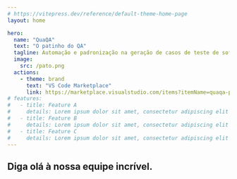 ```yaml
---
# https://vitepress.dev/reference/default-theme-home-page
layout: home

hero:
  name: "QuaQA"
  text: "O patinho do QA"
  tagline: Automação e padronização na geração de casos de teste de software.
  image:
    src: /pato.png
  actions:
    - theme: brand
      text: "VS Code Marketplace"
      link: https://marketplace.visualstudio.com/items?itemName=quaqa-pato.quaqa-chat
# features:
#   - title: Feature A
#     details: Lorem ipsum dolor sit amet, consectetur adipiscing elit
#   - title: Feature B
#     details: Lorem ipsum dolor sit amet, consectetur adipiscing elit
#   - title: Feature C
#     details: Lorem ipsum dolor sit amet, consectetur adipiscing elit
---
```


<script setup>
import { VPTeamMembers } from 'vitepress/theme'

const members = [
  {
    avatar: 'https://www.github.com/aas8.png',
    name: 'Adriana Alves',
    title: 'Member',
    links: [
      { icon: 'github', link: 'https://github.com/aas8' },
      
    ]
  },
  {
    avatar: 'https://www.github.com/ddevdan.png',
    name: 'Daniel Carvalho',
    title: 'Member',
    links: [
      { icon: 'github', link: 'https://github.com/ddevdan' },
      
    ]
  },
  {
    avatar: 'https://www.github.com/silvercent011.png',
    name: 'Sidney Alex',
    title: 'Member',
    links: [
      { icon: 'github', link: 'https://github.com/silvercent011' },
    ]
  },
  
]
</script>

## Diga olá à nossa equipe incrível.

<VPTeamMembers size="small" :members="members" />

